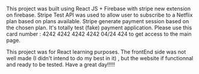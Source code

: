 This project was built using React JS + Firebase with stripe new extension on firebase.
Stripe Test API was used to allow user to subscribe to a Netflix plan based on plans available.
Stripe generate payment session based on the chosen plan. It's totally test (fake) payment application.
Please use this card number : 4242 4242 4242 4242 04/24 424 to get access to the main page.

This project was for React learning purposes. The frontEnd side was not well made (I didn't intend to do my best in it) , but the website if functionnal and ready to be tested.
Have a great day!!!!! 